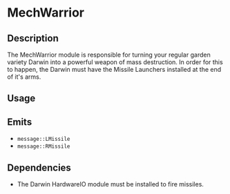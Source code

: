 MechWarrior
============

## Description

The MechWarrior module is responsible for turning your regular garden variety Darwin into a powerful weapon of mass destruction.
In order for this to happen, the Darwin must have the Missile Launchers installed at the end of it's arms.

## Usage



## Emits

* `message::LMissile`
* `message::RMissile`

## Dependencies

* The Darwin HardwareIO module must be installed to fire missiles.

